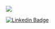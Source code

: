 <a href="mateuscavl1@gmail.com" alt="Contributors">
<img src="https://img.shields.io/badge/-mateucavl1@gmail.com-e34c41?style=flat-square&labelColor=e34c41&logo=gmail&logoColor=white&link=mateuscavl1@gmail.com" /></a>

[![Linkedin Badge](https://img.shields.io/badge/-LinkedIn-blue?style=flat-square&logo=Linkedin&logoColor=white&link=https://www.linkedin.com/in/mateus-cavalcanti-a95aa91b5/)](https://www.linkedin.com/in/mateus-cavalcanti-a95aa91b5/)
